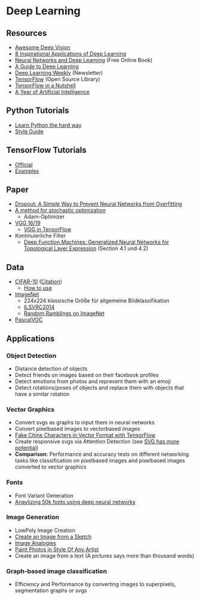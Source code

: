 # Deep Learning

## Resources

* [Awesome Deep Vision](https://www.github.com/kjw0612/awesome-deep-vision)
* [8 Inspirational Applications of Deep Learning](http://www.machinelearningmastery.com/inspirational-applications-deep-learning)
* [Neural Networks and Deep Learning](http://www.neuralnetworksanddeeplearning.com) (Free Online Book)
*  [A Guide to
   Deep Learning](http://yerevann.com/a-guide-to-deep-learning/?utm_campaign=Revue%20newsletter&utm_medium=Newsletter&utm_source=revue)
* [Deep Learning Weekly](http://www.deeplearningweekly.com) (Newsletter)
* [TensorFlow](https://www.tensorflow.org) (Open Source Library)
* [TensorFlow in a Nutshell](http://camron.xyz)
* [A Year of Artificial Intelligence](https://ayearofai.com/)

## Python Tutorials

* [Learn Python the hard way](https://learnpythonthehardway.org/book/)
* [Style Guide](https://www.python.org/dev/peps/pep-0008/)

## TensorFlow Tutorials

* [Official](https://www.tensorflow.org/versions/r0.11/tutorials/index.html)
* [Examples](https://github.com/aymericdamien/TensorFlow-Examples)

## Paper

* [Dropout: A Simple Way to Prevent Neural Networks from Overfitting](https://www.cs.toronto.edu/~hinton/absps/JMLRdropout.pdf)
* [A method for stochastic optimization](https://arxiv.org/pdf/1412.6980v8.pdf)
  * Adam-Optimizer
* [VGG 16/19](https://arxiv.org/pdf/1409.1556v6.pdf)
  * [VGG in TensorFlow](https://www.cs.toronto.edu/~frossard/post/vgg16/)
* Kontinuierliche Filter
  * [Deep Function Machines: Generalized Neural Networks for Topological Layer
    Expression](https://arxiv.org/pdf/1612.04799v1.pdf) (Section 4.1 und 4.2)

## Data

* [CIFAR-10](http://www.cs.toronto.edu/%7Ekriz/cifar.html)
  ([Citation](http://www.cs.toronto.edu/%7Ekriz/learning-features-2009-TR.pdf))
  * [How to
    use](https://www.tensorflow.org/versions/r0.12/tutorials/deep_cnn/index.html)
* [ImageNet](http://image-net.org/)
  * 224x224 klassische Größe für allgemeine Bildklassifikation
  * [ILSVRC2014](http://image-net.org/challenges/LSVRC/2014/download-images-5jj5.php)
  * [Random Ramblings on
    ImageNet](http://peekaboo-vision.blogspot.de/2011/10/random-ramblings-on-imagenet.html)
* [PascalVOC](http://host.robots.ox.ac.uk/pascal/VOC/)

## Applications

### Object Detection

* Distance detection of objects
* Detect friends on images based on their facebook profiles
* Detect emotions from photos and represent them with an emoji
* Detect rotations/poses of objects and replace them with objects that have a similar rotation

### Vector Graphics

* Convert svgs as graphs to input them in neural networks
* Convert pixelbased images to vectorbased images
* [Fake Chine Characters in Vector Format with TensorFlow](http://blog.otoro.net/2015/12/28/recurrent-net-dreams-up-fake-chinese-characters-in-vector-format-with-tensorflow/)
* Create responsive svgs via Attention Detection (see [SVG has more potential](https://madebymike.com.au//writing/svg-has-more-potential/))
* **Comparison:** Performance and accuracy tests on different networking tasks like classification on pixelbased images and pixelbased images converted to vector graphics

### Fonts

* Font Variant Generation
* [Anaylizing 50k fonts using deep neural networks](https://erikbern.com/2016/01/21/analyzing-50k-fonts-using-deep-neural-networks/)

### Image Generation

* LowPoly Image Creation
* [Create an Image from a Sketch](https://github.com/alexjc/neural-doodle)
* [Image Analogies](https://github.com/awentzonline/image-analogies)
* [Paint Photos in Style Of Any Artist](http://www.boredpanda.com/computer-deep-learning-algorithm-painting-masters/)
* Create an image from a text (A pictures says more than thousand words)

### Graph-based image classification

* Efficiency and Performance by converting images to superpixels, segmentation graphs or svgs
